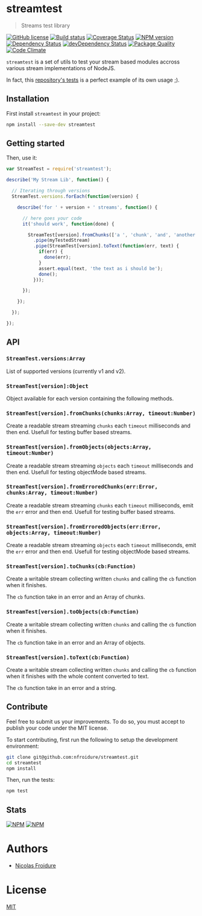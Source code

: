 [//]: # ( )
[//]: # (This file is automatically generated by a `metapak`)
[//]: # (module. Do not change it  except between the)
[//]: # (`content:start/end` flags, your changes would)
[//]: # (be overridden.)
[//]: # ( )
# streamtest
> Streams test library

[![GitHub license](https://img.shields.io/badge/license-MIT-blue.svg)](https://github.com/nfroidure/streamtest/blob/master/LICENSE)
[![Build status](https://secure.travis-ci.org/nfroidure/streamtest.svg)](https://travis-ci.org/nfroidure/streamtest)
[![Coverage Status](https://coveralls.io/repos/nfroidure/streamtest/badge.svg?branch=master)](https://coveralls.io/r/nfroidure/streamtest?branch=master)
[![NPM version](https://badge.fury.io/js/streamtest.svg)](https://npmjs.org/package/streamtest)
[![Dependency Status](https://david-dm.org/nfroidure/streamtest.svg)](https://david-dm.org/nfroidure/streamtest)
[![devDependency Status](https://david-dm.org/nfroidure/streamtest/dev-status.svg)](https://david-dm.org/nfroidure/streamtest#info=devDependencies)
[![Package Quality](http://npm.packagequality.com/shield/streamtest.svg)](http://packagequality.com/#?package=streamtest)
[![Code Climate](https://codeclimate.com/github/nfroidure/streamtest.svg)](https://codeclimate.com/github/nfroidure/streamtest)


[//]: # (::contents:start)

`streamtest` is a set of utils to test your stream based modules accross various
 stream implementations of NodeJS.

In fact, this [repository's tests](https://github.com/nfroidure/streamtest/blob/master/tests/index.mocha.js)
 is a perfect example of its own usage ;).

## Installation

First install `streamtest` in your project:
```sh
npm install --save-dev streamtest
```

## Getting started

Then, use it:

```js
var StreamTest = require('streamtest');

describe('My Stream Lib', function() {

  // Iterating through versions
  StreamTest.versions.forEach(function(version) {

    describe('for ' + version + ' streams', function() {

      // here goes your code
      it('should work', function(done) {

        StreamTest[version].fromChunks(['a ', 'chunk', 'and', 'another'])
          .pipe(myTestedStream)
          .pipe(StreamTest[version].toText(function(err, text) {
            if(err) {
              done(err);
            }
            assert.equal(text, 'the text as i should be');
            done();
          }));

      });

    });

  });

});
```

## API

### `StreamTest.versions:Array`
List of supported versions (currently v1 and v2).

### `StreamTest[version]:Object`
Object available for each version containing the following methods.

### `StreamTest[version].fromChunks(chunks:Array, timeout:Number)`

Create a readable stream streaming `chunks` each `timeout` milliseconds and then
 end. Usefull for testing buffer based streams.

### `StreamTest[version].fromObjects(objects:Array, timeout:Number)`

Create a readable stream streaming `objects` each `timeout` milliseconds and
 then end. Usefull for testing objectMode based streams.

### `StreamTest[version].fromErroredChunks(err:Error, chunks:Array, timeout:Number)`

Create a readable stream streaming `chunks` each `timeout` milliseconds, emit
 the `err` error and then end. Usefull for testing buffer based streams.

### `StreamTest[version].fromErroredObjects(err:Error, objects:Array, timeout:Number)`

Create a readable stream streaming `objects` each `timeout` milliseconds, emit
 the `err` error and then end. Usefull for testing objectMode based streams.

### `StreamTest[version].toChunks(cb:Function)`

Create a writable stream collecting written `chunks` and calling the `cb`
 function when it finishes.

The `cb` function take in an error and an Array of chunks.

### `StreamTest[version].toObjects(cb:Function)`

Create a writable stream collecting written `chunks` and calling the `cb`
 function when it finishes.

The `cb` function take in an error and an Array of objects.

### `StreamTest[version].toText(cb:Function)`

Create a writable stream collecting written `chunks` and calling the `cb`
 function when it finishes with the whole content converted to text.

The `cb` function take in an error and a string.

## Contribute

Feel free to submit us your improvements. To do so, you must accept to publish
 your code under the MIT license.

To start contributing, first run the following to setup the development
 environment:
```sh
git clone git@github.com:nfroidure/streamtest.git
cd streamtest
npm install
```

Then, run the tests:
```sh
npm test
```

## Stats
[![NPM](https://nodei.co/npm/streamtest.png?downloads=true&stars=true)](https://nodei.co/npm/streamtest/)
[![NPM](https://nodei.co/npm-dl/streamtest.png)](https://nodei.co/npm/streamtest/)


[//]: # (::contents:end)

# Authors
- [Nicolas Froidure](https://insertafter.com/en/index.html)

# License
[MIT](https://github.com/nfroidure/streamtest/blob/master/LICENSE)
